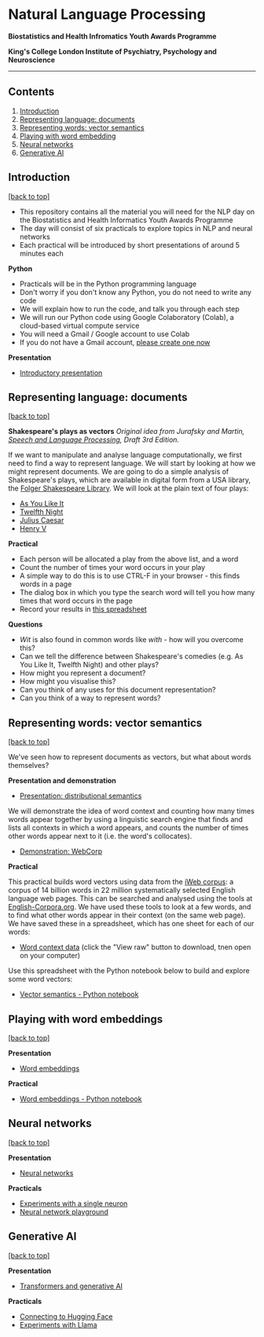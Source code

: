 # Natural Language Processing

**Biostatistics and Health Infromatics Youth Awards Programme**

**King's College London Institute of Psychiatry, Psychology and Neuroscience**

---

## Contents

1. [Introduction](#introduction)
1. [Representing language: documents](#representing-language-documents)
1. [Representing words: vector semantics](#representing-words-vector-semantics)
1. [Playing with word embedding](#playing-with-word-embeddings)
1. [Neural networks](#neural-networks)
1. [Generative AI](#generative-ai)

## Introduction
[[back to top]](#start-of-content)

- This repository contains all the material you will need for the NLP day on the Biostatistics and Health Informatics Youth Awards Programme
- The day will consist of six practicals to explore topics in NLP and neural networks
- Each practical will be introduced by short presentations of around 5 minutes each

**Python**

- Practicals will be in the Python programming language
- Don't worry if you don't know any Python, you do not need to write any code
- We will explain how to run the code, and talk you through each step
- We will run our Python code using Google Colaboratory (Colab), a cloud-based virtual compute service
- You will need a Gmail / Google account to use Colab
- If you do not have a Gmail account, [please create one now](https://support.google.com/mail/answer/56256?hl=en-GB) 

**Presentation**

- [Introductory presentation](./presentations/introduction.pdf) 

## Representing language: documents
[[back to top]](#start-of-content)

**Shakespeare's plays as vectors**
*Original idea from Jurafsky and Martin, [Speech and Language Processing](https://web.stanford.edu/~jurafsky/slp3/), Draft 3rd Edition.*

If we want to manipulate and analyse language computationally, we first need to find a way to represent language. We will start by looking at how we might represent documents. We are going to do a simple analysis of Shakespeare's plays, which are available in digital form from a USA library, the [Folger Shakespeare Library](https://www.folger.edu/explore/shakespeares-works/download/). We will look at the plain text of four plays:

- [As You Like It](https://flgr.sh/txtfssAYLtxt)
- [Twelfth Night](https://flgr.sh/txtfssTN_txt)
- [Julius Caesar](https://flgr.sh/txtfssJC_txt)
- [Henry V](https://flgr.sh/txtfssH5_txt)

**Practical**

- Each person will be allocated a play from the above list, and a word
- Count the number of times your word occurs in your play
- A simple way to do this is to use CTRL-F in your browser - this finds words in a page
- The dialog box in which you type the search word will tell you how many times that word occurs in the page
- Record your results in [this spreadsheet](https://docs.google.com/spreadsheets/d/1W-NI1-CAufuXTCHISsbwvnqY5krQVnsAxqX2IKpNcVg/edit?usp=sharing)

**Questions**

- *Wit* is also found in common words like *with* - how will you overcome this?
- Can we tell the difference between Shakespeare's comedies (e.g. As You Like It, Twelfth Night) and other plays?
- How might you represent a document?
- How might you visualise this?
- Can you think of any uses for this document representation?
- Can you think of a way to represent words?

## Representing words: vector semantics
[[back to top]](#start-of-content)

We've seen how to represent documents as vectors, but what about words themselves? 

**Presentation and demonstration**  

- [Presentation: distributional semantics](./presentations/distributional-semantics.pdf) 

We will demonstrate the idea of word context and counting how many times words appear together by using a linguistic search engine that finds and lists all contexts in which a word appears, and counts the number of times other words appear next to it (i.e. the word's collocates).

- [Demonstration: WebCorp](https://www.webcorp.org.uk/)

**Practical**

This practical builds word vectors using data from the [iWeb corpus](https://www.english-corpora.org/iweb/): a corpus of 14 billion words in 22 million systematically selected English language web pages. This can be searched and analysed using the tools at [English-Corpora.org](https://www.english-corpora.org/). We have used these tools to look at a few words, and to find what other words appear in their context (on the same web page). We have saved these in a spreadsheet, which has one sheet for each of our words:

- [Word context data](./practicals/contexts.xlsx) (click the "View raw" button to download, tnen open on your computer)

Use this spreadsheet with the Python notebook below to build and explore some word vectors:

- [Vector semantics - Python notebook](https://githubtocolab.com/KCL-Health-NLP/nlp_youth_awards/blob/main/practicals/plot_contexts.ipynb)

## Playing with word embeddings
[[back to top]](#start-of-content)

**Presentation**
- [Word embeddings](./presentations/word-embeddings.pdf) 

**Practical**

- [Word embeddings - Python notebook](https://githubtocolab.com/KCL-Health-NLP/nlp_youth_awards/blob/main/practicals/embeddings.ipynb)


## Neural networks
[[back to top]](#start-of-content)

**Presentation**
- [Neural networks](./presentations/neural-networks.pdf) 


**Practicals**
- [Experiments with a single neuron](https://githubtocolab.com/KCL-Health-NLP/nlp_youth_awards/blob/main/practicals/perceptrons.ipynb)
- [Neural network playground](https://playground.tensorflow.org/)

## Generative AI
[[back to top]](#start-of-content)

**Presentation**
- [Transformers and generative AI](./presentations/transformers.pdf) 

**Practicals**
- [Connecting to Hugging Face](https://githubtocolab.com/KCL-Health-NLP/nlp_youth_awards/blob/main/practicals/hugging_face.ipynb)
- [Experiments with Llama](https://githubtocolab.com/KCL-Health-NLP/nlp_youth_awards/blob/main/practicals/llama.ipynb)
